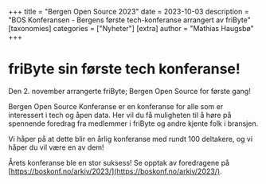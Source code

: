 +++
title = "Bergen Open Source 2023"
date = 2023-10-03
description = "BOS Konferansen - Bergens første tech-konferanse arrangert av friByte"
[taxonomies]
categories = ["Nyheter"]
[extra]
author = "Mathias Haugsbø"
+++

# friByte sin første tech konferanse!

Den 2. november arrangerte friByte; Bergen Open Source for første gang!

Bergen Open Source Konferanse er en konferanse for alle som er interessert i
tech og åpen data. Her vil du få muligheten til å høre på spennende foredrag fra
medlemmer i friByte og andre kjente folk i bransjen.

Vi håper på at dette blir en årlig konferanse med rundt 100 deltakere, og vi
håper du vil være en av dem!

Årets konferanse ble en stor suksess! Se opptak av foredragene på [https://boskonf.no/arkiv/2023/](https://boskonf.no/arkiv/2023/).
